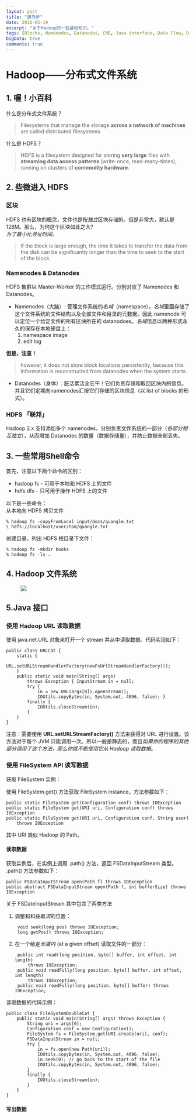```yaml
---
layout: post
title: "蹲马步"
date: 2016-05-19
excerpt: "关于Hadoop的一些基础知识。"
tags: [Blocks, Namenodes, Datanedes, CMD, Java interface, Data Flow, Distcp－并行拷贝]
bigData: true
comments: true
---
```


# Hadoop——分布式文件系统



## 1. 喔！小百科

什么是分布式文件系统？

> Filesystems that manage the storage **across a network of machines** are called distributed filesystems

什么是 HDFS？

> HDFS is a filesystem designed for storing **very large** files with **streaming data access patterns** (write-once, read-many-times), running on clusters of **commodity hardware**.

## 2. 些微进入 HDFS

### 区块

HDFS 也有区块的概念，文件也是按*独立*区块存储的。但是非常大，默认是128M。那么，为何这个区块如此之大?  
*为了最小化寻址时间。*

> If the block is large enough, the time it takes to transfer the data from the disk can be significantly longer than the time to seek to the start of the block.

### Namenodes & Datanodes

HDFS 集群以 Master-Worker 的工作模式运行。分别对应了 Namenodes 和 Datanodes。  

* Namenodes（大脑）: 管理文件系统的*名域*（namespace）。*名域*里面存储了这个文件系统的文件结构以及全部文件和目录的元数据。因此 namenode 可以定位一个给定文件的所有区块所在的 datanodoes。*名域*信息以两种形式永久的保存在本地硬盘上：
  1. namespace image
  2. edit log

**但是，注意！**
  
> however, it does not store block locations persistently, because this information is reconstructed from datanodes when the system starts.

* Datanodes（身体）: 脏活累活全它干！它们负责存储和取回区块内的信息。并且它们定期向namenodes汇报它们存储的区块信息（以 list of blocks 的形式）。

### HDFS 「联邦」

Hadoop 2.x 支持添加多个 namenodes，分别负责文件系统的一部分（*各部分相互独立*），从而增加 Datanodes 的数量（数据存储量），并防止数据全部丢失。

## 3. 一些常用Shell命令

首先，注意以下两个命令的区别：

* hadoop fs - 可用于本地和 HDFS 上的文件
* hdfs dfs - 只可用于操作 HDFS 上的文件

以下是一些命令：  
从本地向 HDFS 拷贝文件

	% hadoop fs -copyFromLocal input/docs/quangle.txt  
	\ hdfs://localhost/user/tom/quangle.txt

创建目录，列出 HDFS 根目录下文件：

	% hadoop fs -mkdir books	% hadoop fs -ls .
	
## 4. Hadoop 文件系统
<figure>
	<a href="http://breakdimbo.github.io/images/Hadoop-Filesystem.png"><img src="http://breakdimbo.github.io/images/Hadoop-Filesystem.png"></a>
</figure>

## 5.Java 接口

### 使用 Hadoop URL 读取数据

使用 java.net.URL 对象来打开一个 stream 并从中读取数据。代码实现如下：

	public class URLCat {		static {			URL.setURLStreamHandlerFactory(newFsUrlStreamHandlerFactory());		}		public static void main(String[] args) 
			throws Exception { InputStream in = null;			try {				in = new URL(args[0]).openStream();				IOUtils.copyBytes(in, System.out, 4096, false); } 
			finally {      			IOUtils.closeStream(in);    		}		} 
	}

注意：需要使用 **URL.setURLStreamFactory()** 方法来获得对 URL 进行设置。该方法对于每个 JVM 只能调用一次。所以一般是静态的，而且*如果你的程序的其他部分调用了这个方法，那么你就不能使用它从 Hadoop 读取数据*。

### 使用 FileSystem API 读写数据

获取 FileSystem 实例：

使用 FileSystem.get() 方法获取 FileSystem instance。方法参数如下：
	
	public static FileSystem get(Configuration conf) throws IOException	public static FileSystem get(URI uri, Configuration conf) throws IOException 
	public static FileSystem get(URI uri, Configuration conf, String user)
		throws IOException
			
其中 URI 类似 Hadoop 的 Path。

#### 读取数据

获取实例后，在实例上调用 .path() 方法，返回 FSDataInputStream 类型。  
.path() 方法参数如下：

	public FSDataInputStream open(Path f) throws IOException	public abstract FSDataInputStream open(Path f, int bufferSize) throws IOException
	
关于 FSDateInputStream 其中包含了两类方法

1. 调整和和获取*流*的位置：
		
		void seek(long pos) throws IOException; 
		long getPos() throws IOException;
		
2. 在一个给定*长度内* (at a given offset) 读取文件的一部分：

		public int read(long position, byte[] buffer, int offset, int length)			throws IOException;		public void readFully(long position, byte[] buffer, int offset, int length)			throws IOException;
		public void readFully(long position, byte[] buffer) throws IOException; 
			
读取数据的代码示例：

	public class FileSystemDoubleCat {		public static void main(String[] args) throws Exception { 
			String uri = args[0];			Configuration conf = new Configuration();			FileSystem fs = FileSystem.get(URI.create(uri), conf);
			FSDataInputStream in = null;			try {				in = fs.open(new Path(uri)); 
				IOUtils.copyBytes(in, System.out, 4096, false); 
				in.seek(0); // go back to the start of the file
				IOUtils.copyBytes(in, System.out, 4096, false);			} 
			finally { 
				IOUtils.closeStream(in);			} 
		}	}
	
#### 写出数据
